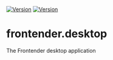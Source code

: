 [![Version](https://img.shields.io/badge/Stable-v2.1.2-FFE550)](https://github.com/getfrontender/frontender.desktop/releases/latest)
[![Version](https://img.shields.io/badge/Dev-v2.2.0rc1-ff7bb5)](https://github.com/getfrontender/frontender.desktop/releases/tag/v2.2.0rc2)

# frontender.desktop
The Frontender desktop application
